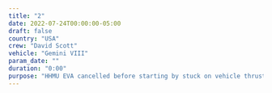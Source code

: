```yaml
---
title: "2"
date: 2022-07-24T00:00:00-05:00
draft: false
country: "USA"
crew: "David Scott"
vehicle: "Gemini VIII"
param_date: ""
duration: "0:00"
purpose: "HHMU EVA cancelled before starting by stuck on vehicle thruster that ended mission early"
---
```

